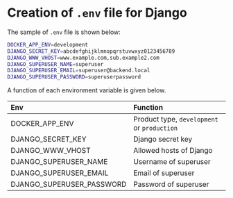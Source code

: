 # Creation of `.env` file for Django
The sample of `.env` file is shown below:

```bash
DOCKER_APP_ENV=development
DJANGO_SECRET_KEY=abcdefghijklmnopqrstuvwxyz0123456789
DJANGO_WWW_VHOST=www.example.com,sub.example2.com
DJANGO_SUPERUSER_NAME=superuser
DJANGO_SUPERUSER_EMAIL=superuser@backend.local
DJANGO_SUPERUSER_PASSWORD=superuserpassword
```

A function of each environment variable is given below.

| Env   | Function |
| :---- | :---- |
| DOCKER_APP_ENV | Product type, `development` or `production` |
| DJANGO_SECRET_KEY | Django secret key |
| DJANGO_WWW_VHOST | Allowed hosts of Django |
| DJANGO_SUPERUSER_NAME | Username of superuser |
| DJANGO_SUPERUSER_EMAIL | Email of superuser |
| DJANGO_SUPERUSER_PASSWORD | Password of superuser |